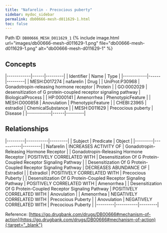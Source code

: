 ```yaml
---
title: "Nafarelin - Precocious puberty"
sidebar: mydoc_sidebar
permalink: db00666-mesh-d011629-1.html
toc: false 
---
```



Path ID: `DB00666_MESH_D011629_1`
{% include image.html url="images/db00666-mesh-d011629-1.png" file="db00666-mesh-d011629-1.png" alt="db00666-mesh-d011629-1" %}

## Concepts

|------------|------|---------|
| Identifier | Name | Type    |
|------------|------|---------|
| MESH:D017274 | nafarelin | Drug |
| UniProt:P30968 | Gonadotropin-releasing hormone receptor | Protein |
| GO:0002029 | desensitization of G protein-coupled receptor signaling pathway | BiologicalProcess |
| HP:0000141 | Amenorrhea | PhenotypicFeature |
| MESH:D000858 | Anovulation | PhenotypicFeature |
| CHEBI:23965 | estradiol | ChemicalSubstance |
| MESH:D011629 | Precocious puberty | Disease |
|------------|------|---------|

## Relationships

|---------|-----------|---------|
| Subject | Predicate | Object  |
|---------|-----------|---------|
| Nafarelin | INCREASES ACTIVITY OF | Gonadotropin-Releasing Hormone Receptor |
| Gonadotropin-Releasing Hormone Receptor | POSITIVELY CORRELATED WITH | Desensitization Of G Protein-Coupled Receptor Signaling Pathway |
| Desensitization Of G Protein-Coupled Receptor Signaling Pathway | DECREASES ABUNDANCE OF | Estradiol |
| Estradiol | POSITIVELY CORRELATED WITH | Precocious Puberty |
| Desensitization Of G Protein-Coupled Receptor Signaling Pathway | POSITIVELY CORRELATED WITH | Amenorrhea |
| Desensitization Of G Protein-Coupled Receptor Signaling Pathway | POSITIVELY CORRELATED WITH | Anovulation |
| Amenorrhea | NEGATIVELY CORRELATED WITH | Precocious Puberty |
| Anovulation | NEGATIVELY CORRELATED WITH | Precocious Puberty |
|---------|-----------|---------|

Reference: [https://go.drugbank.com/drugs/DB00666#mechanism-of-action](https://go.drugbank.com/drugs/DB00666#mechanism-of-action){:target="_blank"}